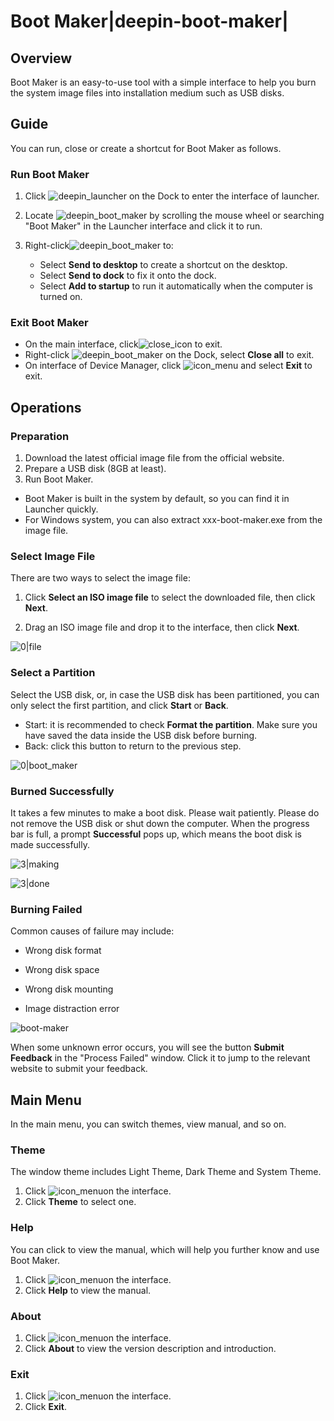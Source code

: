 # Boot Maker|deepin-boot-maker|

## Overview

Boot Maker is an easy-to-use tool with a simple interface to help you burn the system image files into installation medium such as USB disks.



## Guide

You can run, close or create a shortcut for Boot Maker as follows.

### Run Boot Maker

1. Click ![deepin_launcher](../common/deepin_launcher.svg) on the Dock to enter the interface of launcher.

2. Locate ![deepin_boot_maker](../common/deepin_boot_maker.svg) by scrolling the mouse wheel or searching "Boot Maker" in the Launcher interface and click it to run. 

3. Right-click![deepin_boot_maker](../common/deepin_boot_maker.svg) to:

   - Select **Send to desktop** to create a shortcut on the desktop.
   - Select  **Send to dock** to fix it onto the dock.
   - Select **Add to startup** to run it automatically when the computer is turned on.

###  Exit Boot Maker

- On the main interface, click![close_icon](../common/close.svg) to exit.
- Right-click ![deepin_boot_maker](../common/deepin_boot_maker.svg)  on the Dock, select **Close all** to exit.
- On interface of Device Manager, click ![icon_menu](../common/icon_menu.svg)  and select **Exit** to exit.


## Operations

### Preparation

1. Download the latest official image file from the official website.
2. Prepare a USB disk (8GB at least).
3. Run Boot Maker.
 - Boot Maker is built in the system by default, so you can find it in Launcher quickly.
 - For Windows system, you can also extract xxx-boot-maker.exe from the image file.

### Select Image File

There are two ways to select the image file:

1. Click **Select an ISO image file** to select the downloaded file, then click **Next**.

2. Drag an ISO image file and drop it to the interface, then click **Next**.



![0|file](fig/selectfile.png)

### Select a Partition

Select the USB disk, or, in case the USB disk has been partitioned, you can only select the first partition, and click **Start** or **Back**.

   - Start: it is recommended to check **Format the partition**. Make sure you have saved the data inside the USB disk before burning.
   - Back: click this button to return to the previous step.

![0|boot_maker](fig/select_disk.png)


### Burned Successfully

It takes a few minutes to make a boot disk. Please wait patiently. Please do not remove the USB disk or shut down the computer. When the progress bar is full, a prompt **Successful** pops up, which means the boot disk is made successfully.  

![3|making](fig/making.png)

![3|done](fig/success.png)

### Burning Failed

Common causes of failure may include:

- Wrong disk format

- Wrong disk space 

- Wrong disk mounting

- Image distraction error

![boot-maker](fig/failed.png)



When some unknown error occurs, you will see the button **Submit Feedback** in the "Process Failed" window. Click it  to jump to the relevant website to submit your feedback. 





## Main Menu

In the main menu, you can switch themes, view manual, and so on.

### Theme

The window theme includes Light Theme, Dark Theme and System Theme.

1. Click ![icon_menu](../common/icon_menu.svg)on the interface.
2. Click  **Theme** to select one.

### Help

You can click to view the manual, which will help you further know and use Boot Maker.

1. Click ![icon_menu](../common/icon_menu.svg)on the interface.
2. Click **Help** to view the manual.

### About

1. Click ![icon_menu](../common/icon_menu.svg)on the interface.
2. Click **About** to view the version description and introduction.

### Exit

1. Click ![icon_menu](../common/icon_menu.svg)on the interface.
2. Click **Exit**.
